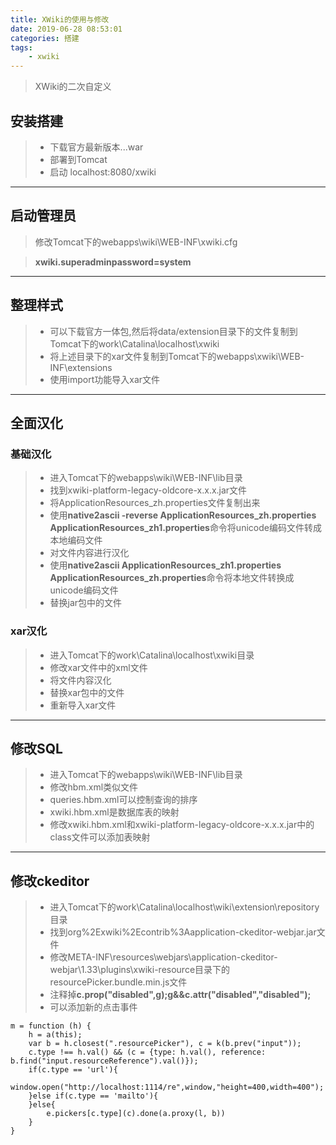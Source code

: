 ```yaml
---
title: XWiki的使用与修改
date: 2019-06-28 08:53:01
categories: 搭建
tags: 
    - xwiki
---
```


> XWiki的二次自定义

<!-- more -->

## 安装搭建
> - 下载官方最新版本...war
> - 部署到Tomcat
> - 启动 localhost:8080/xwiki

---

## 启动管理员
> 修改Tomcat下的webapps\wiki\WEB-INF\xwiki.cfg

> **xwiki.superadminpassword=system**

---

## 整理样式
> - 可以下载官方一体包,然后将data/extension目录下的文件复制到Tomcat下的work\Catalina\localhost\xwiki
> - 将上述目录下的xar文件复制到Tomcat下的webapps\xwiki\WEB-INF\extensions
> - 使用import功能导入xar文件

---

## 全面汉化
### 基础汉化
> - 进入Tomcat下的webapps\wiki\WEB-INF\lib目录
> - 找到xwiki-platform-legacy-oldcore-x.x.x.jar文件
> - 将ApplicationResources_zh.properties文件复制出来
> - 使用**native2ascii -reverse ApplicationResources_zh.properties ApplicationResources_zh1.properties**命令将unicode编码文件转成本地编码文件
> - 对文件内容进行汉化
> - 使用**native2ascii ApplicationResources_zh1.properties ApplicationResources_zh.properties**命令将本地文件转换成unicode编码文件
> - 替换jar包中的文件

### xar汉化
> - 进入Tomcat下的work\Catalina\localhost\xwiki目录
> - 修改xar文件中的xml文件
> - 将文件内容汉化
> - 替换xar包中的文件
> - 重新导入xar文件

---

## 修改SQL
> - 进入Tomcat下的webapps\wiki\WEB-INF\lib目录
> - 修改hbm.xml类似文件
> - queries.hbm.xml可以控制查询的排序
> - xwiki.hbm.xml是数据库表的映射
> - 修改xwiki.hbm.xml和xwiki-platform-legacy-oldcore-x.x.x.jar中的class文件可以添加表映射

---

## 修改ckeditor
> - 进入Tomcat下的work\Catalina\localhost\wiki\extension\repository目录
> - 找到org%2Exwiki%2Econtrib%3Aapplication-ckeditor-webjar.jar文件
> - 修改META-INF\resources\webjars\application-ckeditor-webjar\1.33\plugins\\xwiki-resource目录下的resourcePicker.bundle.min.js文件
> - 注释掉**c.prop("disabled",g);g&&c.attr("disabled","disabled");**
> - 可以添加新的点击事件

```
m = function (h) {
    h = a(this);
    var b = h.closest(".resourcePicker"), c = k(b.prev("input"));
    c.type !== h.val() && (c = {type: h.val(), reference: b.find("input.resourceReference").val()});
    if(c.type == 'url'){
        window.open("http://localhost:1114/re",window,"height=400,width=400");
    }else if(c.type == 'mailto'){
    }else{
        e.pickers[c.type](c).done(a.proxy(l, b))
    }
}
```